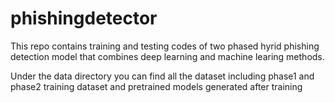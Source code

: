 # phishingdetector
This repo contains training and testing codes of two phased hyrid phishing detection model that combines deep learning and machine learing methods.

Under the data directory you can find all the dataset including phase1 and phase2 training dataset and pretrained models generated after training

<!-- P.S. Data and code in this repo will be available after publication of our paper that is under review at the moment.-->

